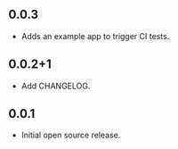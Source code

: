 ## 0.0.3

* Adds an example app to trigger CI tests.

## 0.0.2+1

* Add CHANGELOG.

## 0.0.1

* Initial open source release.